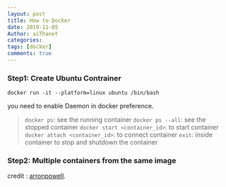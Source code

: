 ```yaml
---
layout: post
title: How to Docker
date: 2019-11-05
Author: aiThanet
categories:
tags: [docker]
comments: true
---
```


### Step1: Create Ubuntu Contrainer

```
docker run -it --platform=linux ubuntu /bin/bash
```

you need to enable Daemon in docker preference.

> `docker ps`: see the running container
> `docker ps --all`: see the stopped container
> `docker start <container_id>`: to start container
> `docker attach <container_id>`: to connect container
> `exit`: inside container to stop and shutdown the container

### Step2: Multiple containers from the same image

credit : [arronpowell](https://github.com/aaronpowell/docker-from-scratch).
